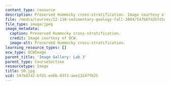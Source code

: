 ```yaml
---
content_type: resource
description: Preserved Hummocky cross-stratification. Image courtesy of OCW.
file: /media/courses/12-110-sedimentary-geology-fall-2004/547b87d2bfd1ee6b83f3aee13247fb25_50.jpg
file_type: image/jpeg
image_metadata:
  caption: Preserved Hummocky cross-stratification.
  credit: Image courtesy of OCW.
  image-alt: Preserved Hummocky cross-stratification.
learning_resource_types: []
ocw_type: OCWImage
parent_title: 'Image Gallery: Lab 3'
parent_type: CourseSection
resourcetype: Image
title: 50.jpg
uid: 547b87d2-bfd1-ee6b-83f3-aee13247fb25
---
```

